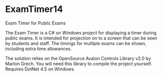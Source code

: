 # ExamTimer14
Exam Timer for Public Exams

The Exam Timer is a C# on Windows project for displaying a timer during public exams. It is intended for projection on to a screen that can be seen by students and staff. The timings for multiple exams can be shown, including extra time allowances.

The solution relies on the OpenSource Avalon Controls Library v2.0 by Marlon Grech. You will need this library to compile the project yourself. Requires DotNet 4.5 on Windows.

